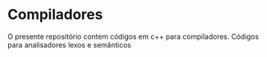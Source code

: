 # Compiladores
O presente repositório contem códigos em c++ para compiladores. Códigos para analisadores lexos e semânticos
